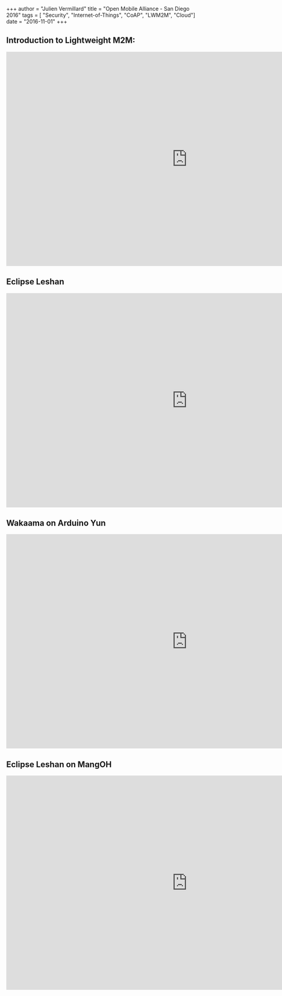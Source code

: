 +++
author = "Julien Vermillard"
title = "Open Mobile Alliance - San Diego 2016"
tags = [ "Security", "Internet-of-Things", "CoAP", "LWM2M", "Cloud"]
date = "2016-11-01"
+++

## Introduction to Lightweight M2M:

<iframe src="https://docs.google.com/presentation/d/e/2PACX-1vSrJ9W7Ou8Fn-wHF8Yd4DqcSiEwAQkQOfeZA6NPV-kwPuxFbuFRLvDIPdq4lQq1tEM19WXfRRzTrYJa/embed?start=false&loop=false&delayms=3000" frameborder="0" width="960" height="569" allowfullscreen="true" mozallowfullscreen="true" webkitallowfullscreen="true"></iframe>

## Eclipse Leshan

<iframe src="https://docs.google.com/presentation/d/e/2PACX-1vTmJse85sMRX9yFnhIVXTTUmDEPSIJd6lPNrRlxE3gOftmaXH5pWka9qwCqUfT17R6KmLOf7lb6XFwV/embed?start=false&loop=false&delayms=3000" frameborder="0" width="960" height="569" allowfullscreen="true" mozallowfullscreen="true" webkitallowfullscreen="true"></iframe>


## Wakaama on Arduino Yun

<iframe src="https://docs.google.com/presentation/d/e/2PACX-1vQI0gmkHMJ3OXqRpnyNA9UnGrnV13T7Lw9coDxyp3ZPzbzHgWHcgcXt56xKkqa_05cojCXId0c4KHEV/embed?start=false&loop=false&delayms=3000" frameborder="0" width="960" height="569" allowfullscreen="true" mozallowfullscreen="true" webkitallowfullscreen="true"></iframe>


## Eclipse Leshan on MangOH

<iframe src="https://docs.google.com/presentation/d/e/2PACX-1vTKPatAYvLuPbZV-x-hVxAOr5zVh_iXnHAYzpIpWD0jl4BDoXVMYuai1kbfFuKTfiDFjzNbbzek1_v5/embed?start=false&loop=false&delayms=3000" frameborder="0" width="960" height="569" allowfullscreen="true" mozallowfullscreen="true" webkitallowfullscreen="true"></iframe>